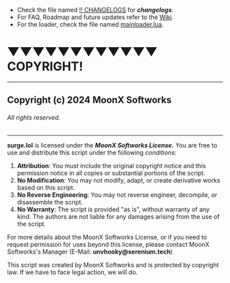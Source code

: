 * Check the file named [!! CHANGELOGS](https://github.com/anarchy-solutions/serenium.dev/blob/main/!!%20CHANGELOGS) for ***changelogs***.
* For FAQ, Roadmap and future updates refer to the [Wiki](https://github.com/anarchy-solutions/serenium.dev/wiki).
* For the loader, check the file named [mainloader.lua](https://github.com/anarchy-solutions/serenium.dev/blob/main/mainloader.lua).

# ▼▼▼▼▼▼▼▼▼▼▼▼ COPYRIGHT! 

--------------------------------------------------------------------------------------------------------------------------------------------------------------------------------------------------------------------

## Copyright (c) 2024 MoonX Softworks
###### All rights reserved.

--------------------------------------------------------------------------------------------------------------------------------------------------------------------------------------------------------------------

__surge.lol__ is licensed under the ***MoonX Softworks License.*** You are free to use and distribute this script under the following *conditions:*

1. **Attribution**: You must include the original copyright notice and this permission notice in all copies or substantial portions of the script.
2. **No Modification**: You may not modify, adapt, or create derivative works based on this script.
3. **No Reverse Engineering**: You may not reverse engineer, decompile, or disassemble the script.
4. **No Warranty**: The script is provided "as is", without warranty of any kind. The authors are not liable for any damages arising from the use of the script.

For more details about the MoonX Softworks License, or if you need to request permission for uses beyond this license, please contact MoonX Softworks's Manager (E-Mail: __unvhooky@serenium.tech__)

This script was created by MoonX Softworks and is protected by copyright law. If we have to face legal action, we will do.
